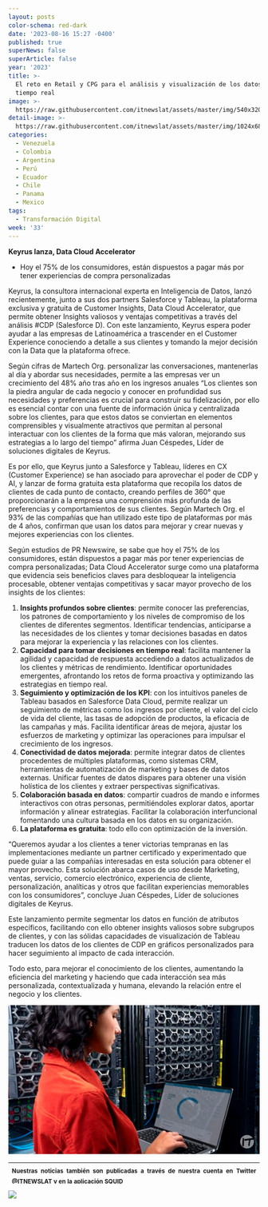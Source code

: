 ```yaml
---
layout: posts
color-schema: red-dark
date: '2023-08-16 15:27 -0400'
published: true
superNews: false
superArticle: false
year: '2023'
title: >-
  El reto en Retail y CPG para el análisis y visualización de los datos en
  tiempo real
image: >-
  https://raw.githubusercontent.com/itnewslat/assets/master/img/540x320/analisis-DT-p.jpg
detail-image: >-
  https://raw.githubusercontent.com/itnewslat/assets/master/img/1024x680/analisis-DT-g.jpg
categories:
  - Venezuela
  - Colombia
  - Argentina
  - Perú
  - Ecuador
  - Chile
  - Panama
  - Mexico
tags:
  - Transformación Digital
week: '33'
---
```

**Keyrus lanza, Data Cloud Accelerator**

- Hoy el 75% de los consumidores, están dispuestos a pagar más por tener experiencias de compra personalizadas

Keyrus, la consultora internacional experta en Inteligencia de Datos, lanzó recientemente, junto a sus dos partners Salesforce y Tableau, la plataforma exclusiva y gratuita de Customer Insights, Data Cloud Accelerator, que permite obtener Insights valiosos y ventajas competitivas a través del análisis #CDP (Salesforce D). Con este lanzamiento, Keyrus espera poder ayudar a las empresas de Latinoamérica a trascender en el Customer Experience conociendo a detalle a sus clientes y tomando la mejor decisión con la Data que la plataforma ofrece.

Según cifras de Martech Org. personalizar las conversaciones, mantenerlas al día y abordar sus necesidades, permite a las empresas ver un crecimiento del 48% año tras año en los ingresos anuales “Los clientes son la piedra angular de cada negocio y conocer en profundidad sus necesidades y preferencias es crucial para construir su fidelización, por ello es esencial contar con una fuente de información única y centralizada sobre los clientes, para que estos datos se conviertan en elementos comprensibles y visualmente atractivos que permitan al personal interactuar con los clientes de la forma que más valoran, mejorando sus estrategias a lo largo del tiempo” afirma Juan Céspedes, Líder de soluciones digitales de Keyrus. 

Es por ello, que Keyrus junto a Salesforce y Tableau, líderes en CX (Customer Experience) se han asociado para aprovechar el poder de CDP y AI, y lanzar de forma gratuita esta plataforma que recopila los datos de clientes de cada punto de contacto, creando perfiles de 360° que proporcionarán a la empresa una comprensión más profunda de las preferencias y comportamientos de sus clientes. Según Martech Org. el 93% de las compañías que han utilizado este tipo de plataformas por más de 4 años, confirman que usan los datos para mejorar y crear nuevas y mejores experiencias con los clientes.

Según estudios de PR Newswire, se sabe que hoy el 75% de los consumidores, están dispuestos a pagar más por tener experiencias de compra personalizadas; Data Cloud Accelerator surge como una plataforma que evidencia seis beneficios claves para desbloquear la inteligencia procesable, obtener ventajas competitivas y sacar mayor provecho de los insights de los clientes:

1. **Insights profundos sobre clientes**: permite conocer las preferencias, los patrones de comportamiento y los niveles de compromiso de los clientes de diferentes segmentos.  Identificar tendencias, anticiparse a las necesidades de los clientes y tomar decisiones basadas en datos para mejorar la experiencia y las relaciones con los clientes. 
2. **Capacidad para tomar decisiones en tiempo real**: facilita mantener la agilidad y capacidad de respuesta accediendo a datos actualizados de los clientes y métricas de rendimiento. Identificar oportunidades emergentes, afrontando los retos de forma proactiva y optimizando las estrategias en tiempo real. 
3. **Seguimiento y optimización de los KPI**: con los intuitivos paneles de Tableau basados en Salesforce Data Cloud, permite realizar un seguimiento de métricas como los ingresos por cliente, el valor del ciclo de vida del cliente, las tasas de adopción de productos, la eficacia de las campañas y más. Facilita identificar áreas de mejora, ajustar los esfuerzos de marketing y optimizar las operaciones para impulsar el crecimiento de los ingresos. 
4. **Conectividad de datos mejorada**: permite integrar datos de clientes procedentes de múltiples plataformas, como sistemas CRM, herramientas de automatización de marketing y bases de datos externas. Unificar fuentes de datos dispares para obtener una visión holística de los clientes y extraer perspectivas significativas.
5. **Colaboración basada en datos**: compartir cuadros de mando e informes interactivos con otras personas, permitiéndoles explorar datos, aportar información y alinear estrategias.  Facilitar la colaboración interfuncional fomentando una cultura basada en los datos en su organización.  
6. **La plataforma es gratuita**: todo ello con optimización de la inversión.

“Queremos ayudar a los clientes a tener victorias tempranas en las implementaciones mediante un partner certificado y experimentado que puede guiar a las compañías interesadas en esta solución para obtener el mayor provecho. Esta solución abarca casos de uso desde Marketing, ventas, servicio, comercio electrónico, experiencia de cliente, personalización, analíticas y otros que facilitan experiencias memorables con los consumidores”, concluye Juan Céspedes, Líder de soluciones digitales de Keyrus. 

Este lanzamiento permite segmentar los datos en función de atributos específicos, facilitando con ello obtener insights valiosos sobre subgrupos de clientes, y con las sólidas capacidades de visualización de Tableau traducen los datos de los clientes de CDP en gráficos personalizados para hacer seguimiento al impacto de cada interacción.

Todo esto, para mejorar el conocimiento de los clientes, aumentando la eficiencia del marketing y haciendo que cada interacción sea más personalizada, contextualizada y humana, elevando la relación entre el negocio y los clientes. 

![](https://raw.githubusercontent.com/itnewslat/assets/master/img/540x320/analisis-DT-p.jpg)

<table style="height: 42px;" width="569">
<tbody>
<tr>
<td style="text-align: justify;"><sub><strong>Nuestras noticias también son publicadas a través de nuestra cuenta en Twitter <a href="https://twitter.com/itnewslat?lang=es">@ITNEWSLAT</a> y en la aplicación <a href="https://squidapp.co/en/">SQUID</a></strong></sub></td>
</tr>
</tbody>
</table>

<img src="https://tracker.metricool.com/c3po.jpg?hash=56f88a41e39ab42c063cc51676587a04"/>
